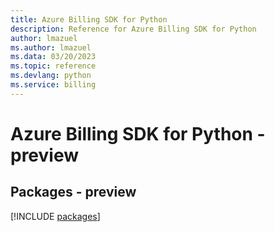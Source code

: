 ```yaml
---
title: Azure Billing SDK for Python
description: Reference for Azure Billing SDK for Python
author: lmazuel
ms.author: lmazuel
ms.data: 03/20/2023
ms.topic: reference
ms.devlang: python
ms.service: billing
---
```

# Azure Billing SDK for Python - preview
## Packages - preview
[!INCLUDE [packages](billing-index.md)]